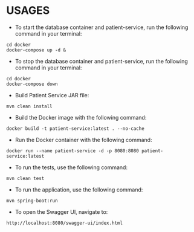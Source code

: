 # USAGES

* To start the database container and patient-service, run the following command in your terminal:
```shell
cd docker
docker-compose up -d &
```

* To stop the database container and patient-service, run the following command in your terminal:
```shell
cd docker
docker-compose down
```

* Build Patient Service JAR file:
```shell
mvn clean install
```

* Build the Docker image with the following command:
```shell
docker build -t patient-service:latest . --no-cache
```

* Run the Docker container with the following command:
```shell
docker run --name patient-service -d -p 8080:8080 patient-service:latest
```

* To run the tests, use the following command:
```shell
mvn clean test
```

* To run the application, use the following command:
```shell
mvn spring-boot:run
```

* To open the Swagger UI, navigate to:
```curl
http://localhost:8080/swagger-ui/index.html
```
